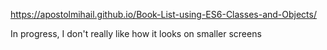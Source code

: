  https://apostolmihail.github.io/Book-List-using-ES6-Classes-and-Objects/

In progress, I don't really like how it looks on smaller screens

